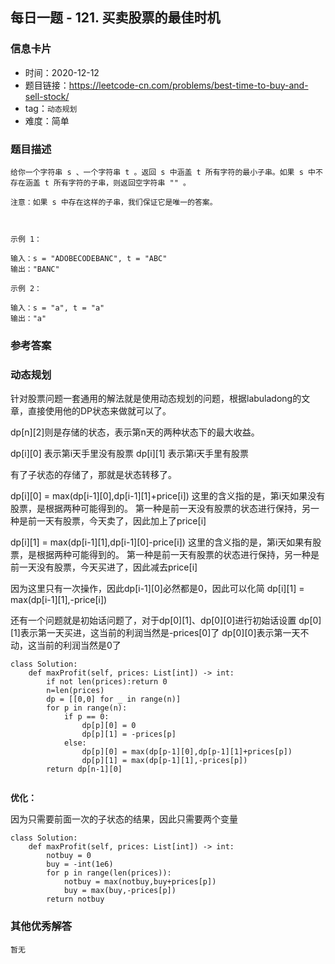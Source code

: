 ## 每日一题 - 121. 买卖股票的最佳时机

### 信息卡片

- 时间：2020-12-12
- 题目链接：https://leetcode-cn.com/problems/best-time-to-buy-and-sell-stock/
- tag：`动态规划`
- 难度：简单


### 题目描述

```
给你一个字符串 s 、一个字符串 t 。返回 s 中涵盖 t 所有字符的最小子串。如果 s 中不存在涵盖 t 所有字符的子串，则返回空字符串 "" 。

注意：如果 s 中存在这样的子串，我们保证它是唯一的答案。

 

示例 1：

输入：s = "ADOBECODEBANC", t = "ABC"
输出："BANC"

示例 2：

输入：s = "a", t = "a"
输出："a"

```

### 参考答案

### 动态规划

针对股票问题一套通用的解法就是使用动态规划的问题，根据labuladong的文章，直接使用他的DP状态来做就可以了。

dp[n][2]则是存储的状态，表示第n天的两种状态下的最大收益。

dp[i][0] 表示第i天手里没有股票
dp[i][1] 表示第i天手里有股票

有了子状态的存储了，那就是状态转移了。

dp[i][0] = max(dp[i-1][0],dp[i-1][1]+price[i])
这里的含义指的是，第i天如果没有股票，是根据两种可能得到的。
第一种是前一天没有股票的状态进行保持，另一种是前一天有股票，今天卖了，因此加上了price[i]

dp[i][1] = max(dp[i-1][1],dp[i-1][0]-price[i])
这里的含义指的是，第i天如果有股票，是根据两种可能得到的。
第一种是前一天有股票的状态进行保持，另一种是前一天没有股票，今天买进了，因此减去price[i]

因为这里只有一次操作，因此dp[i-1][0]必然都是0，因此可以化简
dp[i][1] = max(dp[i-1][1],-price[i])

还有一个问题就是初始话问题了，对于dp[0][1]、dp[0][0]进行初始话设置
 dp[0][1]表示第一天买进，这当前的利润当然是-prices[0]了
 dp[0][0]表示第一天不动，这当前的利润当然是0了

```
class Solution:
    def maxProfit(self, prices: List[int]) -> int:
        if not len(prices):return 0
        n=len(prices)
        dp = [[0,0] for _ in range(n)]
        for p in range(n):
            if p == 0:
                dp[p][0] = 0
                dp[p][1] = -prices[p]
            else:    
                dp[p][0] = max(dp[p-1][0],dp[p-1][1]+prices[p])
                dp[p][1] = max(dp[p-1][1],-prices[p])
        return dp[n-1][0] 
        
```

**优化：**

因为只需要前面一次的子状态的结果，因此只需要两个变量

```
class Solution:
    def maxProfit(self, prices: List[int]) -> int:
        notbuy = 0
        buy = -int(1e6)
        for p in range(len(prices)):
            notbuy = max(notbuy,buy+prices[p])
            buy = max(buy,-prices[p])
        return notbuy
```

### 其他优秀解答

```
暂无
```
 